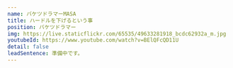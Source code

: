 ```yaml
---
name: バケツドラマーMASA
title: ハードルを下げるという事
position: バケツドラマー
img: https://live.staticflickr.com/65535/49633281918_bcdc62932a_m.jpg
youtubeId: https://www.youtube.com/watch?v=BElQFcQD11U
detail: false
leadSentence: 準備中です。
---
```

